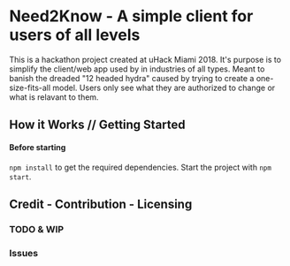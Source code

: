 # Need2Know - A simple client for users of all levels

This is a hackathon project created at uHack Miami 2018. It's purpose is to simplify the client/web app used by in industries of all types. Meant to banish the dreaded "12 headed hydra" caused by trying to create a one-size-fits-all model. Users only see what they are authorized to change or what is relavant to them.

## How it Works // Getting Started

#### Before starting

`npm install` to get the required dependencies. Start the project with `npm start`.

## Credit - Contribution - Licensing

### TODO & WIP

### Issues
